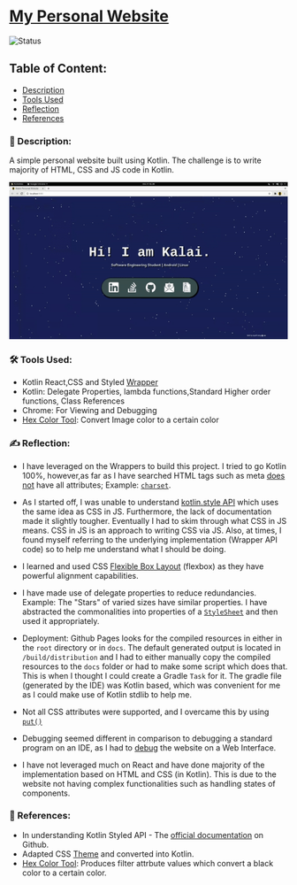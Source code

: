 # [My Personal Website](https://kalaiz.github.io/)
![Status](https://img.shields.io/badge/status-viewable-green)

## Table of Content:
- [Description](#-description)
- [Tools Used](#%EF%B8%8F-tools-used)
- [Reflection](#%EF%B8%8F-reflection)
- [References](#-references)

### 📜 Description:
A simple personal website built using Kotlin. The challenge is to write majority of HTML, CSS and JS code in Kotlin.

<p align="center">
<img src="/resources/website_overview.gif"/> 
</p>

### 🛠️ Tools Used:
- Kotlin React,CSS and Styled [Wrapper](https://github.com/JetBrains/kotlin-wrappers)
- Kotlin: Delegate Properties, lambda functions,Standard Higher order functions, Class References
- Chrome: For Viewing and Debugging
- [Hex Color Tool](https://codepen.io/sosuke/pen/Pjoqqp): Convert Image color to a certain color 


### ✍️ Reflection:
- I have leveraged on the Wrappers to build this project. I tried to go Kotlin 100%, however,as far as I have searched HTML tags such as meta [does not](https://github.com/JetBrains/kotlin-wrappers/blob/4c757b59f94e92146e9686f6a0444fe28c1b1a93/kotlin-react-dom/src/main/kotlin/react/dom/ReactDOMTags.kt#L171) have all attributes; Example: [`charset`](https://www.w3schools.com/tags/att_meta_charset.asp). 

- As I started off, I was unable to understand [kotlin.style API](https://github.com/JetBrains/kotlin-wrappers/tree/master/kotlin-styled) which uses the same idea as CSS in JS. Furthermore, the lack of documentation made it slightly tougher. Eventually I had to skim through what CSS in JS means. CSS in JS is an approach to writing CSS via JS. Also, at times, I found myself referring to the underlying implementation (Wrapper API code) so to help me understand what I should be doing. 

- I learned and used CSS [Flexible Box Layout](https://developer.mozilla.org/en-US/docs/Web/CSS/CSS_Flexible_Box_Layout/Basic_Concepts_of_Flexbox) (flexbox) as they have powerful alignment capabilities.

- I have made use of delegate properties to reduce redundancies. Example: The "Stars" of varied sizes have similar properties. I have abstracted the commonalities into properties of a [`StyleSheet`](https://github.com/JetBrains/kotlin-wrappers/blob/1550ab7e35e6d16afa3f76ebf67c911357486ce7/kotlin-styled/src/main/kotlin/styled/StyleSheet.kt) and then used it appropriately.


- Deployment: Github Pages looks for the compiled resources in either in the `root` directory or in `docs`. The default generated output is located in `/build/distribution` and I had to either manually copy the compiled resources to the `docs` folder or had to make some script which does that. This is when I thought I could create a Gradle `Task` for it. The gradle file (generated by the IDE) was Kotlin based, which was convenient for me as I could make use of Kotlin stdlib to help me.

- Not all CSS attributes were supported, and I overcame this by using [`put()`](https://github.com/JetBrains/kotlin-wrappers/tree/master/kotlin-styled#css-properties)

- Debugging seemed different in comparison to debugging a standard program  on an IDE, as I had to [debug](https://kotlinlang.org/docs/tutorials/javascript/debugging-kotlin-in-browser.html) the website on a Web Interface.

- I have not leveraged much on React and have done majority of the implementation based on HTML and CSS (in Kotlin). This is due to the website not having complex functionalities such as handling states of components.



### 🔖 References:
- In understanding Kotlin Styled API - The [official documentation](https://github.com/JetBrains/kotlin-wrappers/tree/master/kotlin-styled) on Github.
- Adapted CSS [Theme](https://codepen.io/d3vsh4/pen/LMYLYp) and converted into Kotlin.
- [Hex Color Tool](https://codepen.io/sosuke/pen/Pjoqqp): Produces filter attrbute values which convert a black color to a certain color. 




